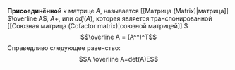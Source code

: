 **Присоединённой** к матрице $A$, называется [[Матрица (Matrix)|матрица]] $\overline A$, $A+$, или $adj(A)$, которая является транспонированной [[Союзная матрица (Cofactor matrix)|союзной матрицей]]:$$$\overline A = (A^*)^T$$
Справедливо следующее равенство:$$A \overline A=det(A)E$$
